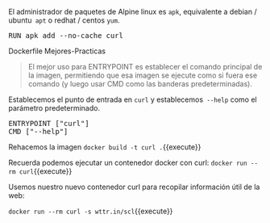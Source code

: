 El administrador de paquetes de Alpine linux es `apk`, equivalente a debian / ubuntu` apt` o redhat / centos `yum`.

<pre class="file" data-filename="Dockerfile" data-target="append">RUN apk add --no-cache curl
</pre>

Dockerfile Mejores-Practicas
>El mejor uso para ENTRYPOINT es establecer el comando principal de la imagen, permitiendo que esa imagen se ejecute como si fuera ese comando (y luego usar CMD como las banderas predeterminadas).


Establecemos el punto de entrada en `curl` y establecemos` --help` como el parámetro predeterminado.

<pre class="file" data-filename="Dockerfile" data-target="append">ENTRYPOINT ["curl"]
CMD ["--help"]
</pre>

Rehacemos la imagen `docker build -t curl .`{{execute}}

Recuerda podemos ejecutar un contenedor docker con curl: `docker run --rm curl`{{execute}}


Usemos nuestro nuevo contenedor curl para recopilar información útil de la web:

`docker run --rm curl -s wttr.in/scl`{{execute}}
